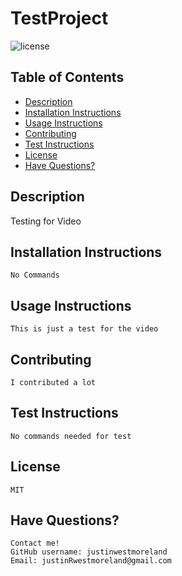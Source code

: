 # TestProject 
![license](https://img.shields.io/badge/license-MIT-blue.svg)
## Table of Contents 
* [Description](#description)
*  [Installation Instructions](#installation-instructions)
*  [Usage Instructions](#usage-instructions)
*  [Contributing](#contributing)
*  [Test Instructions](#test-instructions) 
*  [License](#license)
*  [Have Questions?](#have-questions)
## Description
Testing for Video
## Installation Instructions
    No Commands
## Usage Instructions
    This is just a test for the video
## Contributing
    I contributed a lot
## Test Instructions
    No commands needed for test
## License
    MIT
## Have Questions? 
    Contact me!
    GitHub username: justinwestmoreland
    Email: justinRwestmoreland@gmail.com
    